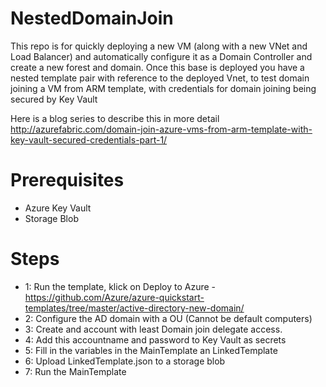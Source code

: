 # NestedDomainJoin

This repo is for quickly deploying a new VM (along with a new VNet and Load Balancer) and automatically configure it as a Domain Controller and create a new forest and domain. Once this base is deployed you have a nested template pair with reference to the deployed Vnet, to test domain joining a VM from ARM template, with credentials for domain joining being secured by Key Vault

Here is a blog series to describe this in more detail
http://azurefabric.com/domain-join-azure-vms-from-arm-template-with-key-vault-secured-credentials-part-1/

# Prerequisites
- Azure Key Vault
- Storage Blob

# Steps
- 1: Run the template, klick on Deploy to Azure - https://github.com/Azure/azure-quickstart-templates/tree/master/active-directory-new-domain/
- 2: Configure the AD domain with a OU (Cannot be default computers)
- 3: Create and account with least Domain join delegate access.
- 4: Add this accountname and password to Key Vault as secrets
- 5: Fill in the variables in the MainTemplate an LinkedTemplate
- 6: Upload LinkedTemplate.json to a storage blob 
- 7: Run the MainTemplate